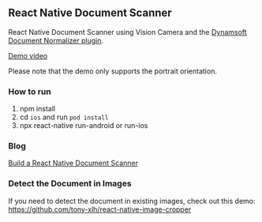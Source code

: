 ## React Native Document Scanner

React Native Document Scanner using Vision Camera and the [Dynamsoft Document Normalizer plugin](https://github.com/tony-xlh/vision-camera-dynamsoft-document-normalizer/).

[Demo video](https://user-images.githubusercontent.com/5462205/200720562-a7b91e06-cf6c-4235-a8cd-ef200012a42a.MP4)

Please note that the demo only supports the portrait orientation.

### How to run

1. npm install
2. cd `ios` and run `pod install`
3. npx react-native run-android or run-ios

### Blog

[Build a React Native Document Scanner](https://www.dynamsoft.com/codepool/react-native-document-scanner.html)

### Detect the Document in Images

If you need to detect the document in existing images, check out this demo: https://github.com/tony-xlh/react-native-image-cropper



